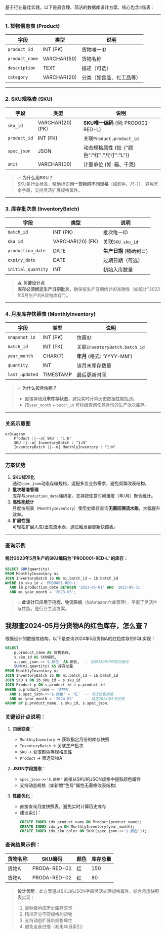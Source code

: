 基于行业最佳实践，以下是最合理、简洁的数据库设计方案，核心包含4张表：

---

### **1. 货物信息表 (Product)**
| 字段           | 类型        | 说明                     |
| -------------- | ----------- | ------------------------ |
| `product_id`   | INT (PK)    | 货物唯一ID               |
| `product_name` | VARCHAR(50) | 货物名称                 |
| `description`  | TEXT        | 描述（可选）             |
| `category`     | VARCHAR(20) | 分类（如食品、化工品等） |

---

### **2. SKU规格表 (SKU)**
| 字段         | 类型             | 说明                                        |
| ------------ | ---------------- | ------------------------------------------- |
| `sku_id`     | VARCHAR(20) (PK) | **SKU唯一编码** (例: PROD001-RED-L)         |
| `product_id` | INT (FK)         | 关联`Product.product_id`                    |
| `spec_json`  | JSON             | 动态规格属性 (如: {"颜色":"红","尺寸":"L"}) |
| `unit`       | VARCHAR(10)      | 计量单位 (如: 箱、千克)                     |

> ✅ **为什么用SKU？**  
> SKU是行业标准，精确标识**同一货物的不同规格**（如颜色、尺寸），避免冗余字段，支持灵活扩展规格属性。

---

### **3. 库存批次表 (InventoryBatch)**
| 字段               | 类型             | 说明                    |
| ------------------ | ---------------- | ----------------------- |
| `batch_id`         | INT (PK)         | 批次唯一ID              |
| `sku_id`           | VARCHAR(20) (FK) | 关联`SKU.sku_id`        |
| `production_date`  | DATE             | **生产日期** (精确到日) |
| `expiry_date`      | DATE             | 过期日期（可选）        |
| `initial_quantity` | INT              | 初始入库数量            |

> ⚠️ **关键设计点**  
> **库存必须绑定生产日期批次**，确保按生产日期统计的准确性（如统计"2023年5月生产的A货物库存"）。

---

### **4. 月度库存快照表 (MonthlyInventory)**
| 字段           | 类型      | 说明                          |
| -------------- | --------- | ----------------------------- |
| `snapshot_id`  | INT (PK)  | 快照ID                        |
| `batch_id`     | INT (FK)  | 关联`InventoryBatch.batch_id` |
| `year_month`   | CHAR(7)   | **年月** (格式: 'YYYY-MM')    |
| `quantity`     | INT       | 该月末库存数量                |
| `last_updated` | TIMESTAMP | 最后更新时间                  |

> ✅ **为什么按月快照？**  
> - 直接存储**月末库存状态**，避免实时计算历史数据性能瓶颈。  
> - 按`year_month` + `batch_id` 可秒级查询任意月份的生产批次库存。

---

### **关系示意图**
```mermaid
erDiagram
    Product ||--o{ SKU : "1:N"
    SKU ||--o{ InventoryBatch : "1:N"
    InventoryBatch ||--o{ MonthlyInventory : "1:N"
```

---

### **方案优势**
1. **SKU标准化**  
   通过`spec_json`动态存储规格，适配多变业务需求，避免频繁改表结构。
2. **批次精准管理**  
   库存与`production_date`强绑定，支持按任意时间维度（年/月）聚合统计。
3. **高性能统计**  
   月度快照表（`MonthlyInventory`）使历史库存查询**无需回溯流水账**，大幅提升效率。
4. **扩展性强**  
   可轻松扩展入库/出库流水表，通过触发器更新快照表。

---

### **查询示例**
#### 统计2023年5月生产的SKU编码为"PROD001-RED-L"的库存：
```sql
SELECT SUM(quantity) 
FROM MonthlyInventory mi
JOIN InventoryBatch ib ON mi.batch_id = ib.batch_id
WHERE ib.sku_id = 'PROD001-RED-L'
  AND ib.production_date BETWEEN '2023-05-01' AND '2023-05-31'
  AND mi.year_month = '2023-05';
```

> 💡 **此设计已应用于电商、物流系统**（如Amazon仓库管理），平衡了灵活性与性能，是行业主流方案。







## 我想查2024-05月分货物A的红色库存，怎么查？

根据设计的数据库结构，以下是查询2024年5月货物A的红色库存的SQL实现：

```sql
SELECT 
    p.product_name AS 货物名称,
    s.sku_id AS SKU编码,
    s.spec_json->>'$.颜色' AS 颜色,  -- 提取JSON中的颜色属性
    SUM(mi.quantity) AS 库存总量
FROM MonthlyInventory mi
JOIN InventoryBatch ib ON mi.batch_id = ib.batch_id
JOIN SKU s ON ib.sku_id = s.sku_id
JOIN Product p ON s.product_id = p.product_id
WHERE p.product_name = '货物A'
  AND s.spec_json->>'$.颜色' = '红'  -- 筛选红色规格
  AND mi.year_month = '2024-05'     -- 指定2024年5月快照
GROUP BY p.product_name, s.sku_id, s.spec_json;
```

### 关键设计点说明：
1. **四表联查**：
   - `MonthlyInventory` → 获取指定月份的库存快照
   - `InventoryBatch` → 关联生产批次
   - `SKU` → 获取颜色等规格属性
   - `Product` → 筛选货物A

2. **JSON字段提取**：
   - `spec_json->>'$.颜色'` 直接从SKU的JSON规格中提取颜色属性
   - 支持动态规格（如新增"色号"属性无需修改表结构）

3. **性能优化**：
   - 直接查询月度快照表，避免实时计算历史库存
   - 建议索引：
     ```sql
     CREATE INDEX idx_product_name ON Product(product_name);
     CREATE INDEX idx_ym ON MonthlyInventory(year_month);
     CREATE INDEX idx_sku_color ON SKU((spec_json->>'$.颜色'));
     ```

### 查询结果示例：
| 货物名称 | SKU编码      | 颜色 | 库存总量 |
| -------- | ------------ | ---- | -------- |
| 货物A    | PRODA-RED-01 | 红   | 150      |
| 货物A    | PRODA-RED-02 | 红   | 80       |

> **设计优势**：此方案通过SKU的JSON字段灵活处理规格属性，结合月度快照表实现：
> 1. 毫秒级响应历史库存查询
> 2. 精准区分不同规格的货物
> 3. 支持动态扩展新规格属性
> 4. 避免全表扫描（利用年月索引）



